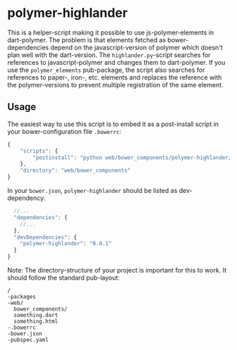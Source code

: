# polymer-highlander

This is a helper-script making it possible to use js-polymer-elements in dart-polymer. The problem is that elements fetched as bower-dependencies depend on the javascript-version of polymer which doesn't plan well with the dart-version. The `highlander.py`-script searches for references to javascript-polymer and changes them to dart-polymer. If you use the `polymer_elements` pub-package, the script also searches for references to paper-, iron-, etc. elements and replaces the reference with the polymer-versions to prevent multiple registration of the same element.

## Usage

The easiest way to use this script is to embed it as a post-install script in your bower-configuration file `.bowerrc`:
```js
{
    "scripts": {
        "postinstall": "python web/bower_components/polymer-highlander/highlander.py"
    },
    "directory": "web/bower_components"
}
```

In your `bower.json`, `polymer-highlander` should be listed as dev-dependency:
```js
  //...
  "dependencies": {
    //...
  },
  "devDependencies": {
    "polymer-highlander": "0.0.1"
  }
}
```

Note: The directory-structure of your project is important for this to work. It should follow the standard pub-layout:
```
/
-packages
-web/
  bower_components/
  something.dart
  something.html
-.bowerrc
-bower.json
-pubspec.yaml
```
